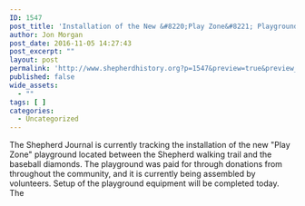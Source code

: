 ```yaml
---
ID: 1547
post_title: 'Installation of the New &#8220;Play Zone&#8221; Playground'
author: Jon Morgan
post_date: 2016-11-05 14:27:43
post_excerpt: ""
layout: post
permalink: 'http://www.shepherdhistory.org?p=1547&preview=true&preview_id=1547'
published: false
wide_assets:
  - ""
tags: [ ]
categories:
  - Uncategorized
---
```

The Shepherd Journal is currently tracking the installation of the new "Play Zone" playground located between the Shepherd walking trail and the baseball diamonds. The playground was paid for through donations from throughout the community, and it is currently being assembled by volunteers. Setup of the playground equipment will be completed today. The